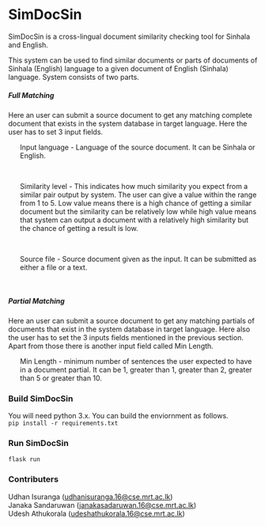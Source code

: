 # SimDocSin

SimDocSin is a cross-lingual document similarity checking tool for Sinhala and English.

This system can be used to find similar documents or parts of documents of Sinhala (English) language to a given document of English (Sinhala) language. System consists of two parts.

##### Full Matching

Here an user can submit a source document to get any matching complete document that exists in the system database in target language. Here the user has to set 3 input fields. <br> 
<ul>Input language - Language of the source document. It can be Sinhala or English.</ul><br>
<ul>Similarity level - This indicates how much similarity you expect from a similar pair output by system. The user can give a value within the range from 1 to 5. Low value means there is a high chance of getting a similar document but the similarity can be relatively low while high value means that system can output a document with a relatively high similarity but the chance of getting a result is low.</ul> <br>
<ul>Source file - Source document given as the input. It can be submitted as either a file or a text.</ul><br>


##### Partial Matching

Here an user can submit a source document to get any matching partials of documents that exist in the system database in target language. Here also the user has to set the 3 inputs fields mentioned in the previous section. Apart from those there is another input field called Min Length. <br> <ul> Min Length - minimum number of sentences the user expected to have in a document partial. It can be 1, greater than 1, greater than 2, greater than 5 or greater than 10.</ul>


### Build SimDocSin
You will need python 3.x. You can build the enviornment as follows.<br>
```pip install -r requirements.txt```<br>

### Run SimDocSin
```flask run```

### Contributers
Udhan Isuranga (udhanisuranga.16@cse.mrt.ac.lk) <br>
Janaka Sandaruwan (janakasadaruwan.16@cse.mrt.ac.lk) <br>
Udesh Athukorala (udeshathukorala.16@cse.mrt.ac.lk) <br>
